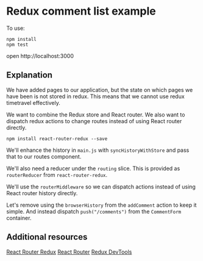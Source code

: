 # Redux comment list example

To use:
```
npm install
npm test
```

open http://localhost:3000

## Explanation

We have added pages to our application, but the state on which pages we have been
is not stored in redux. This means that we cannot use redux timetravel effectively.

We want to combine the Redux store and React router.
We also want to dispatch redux actions to change routes instead of using React router directly.
```
npm install react-router-redux --save
```

We'll enhance the history in `main.js` with `syncHistoryWithStore` and pass that to our routes component.

We'll also need a reducer under the `routing` slice. This is provided as `routerReducer` from `react-router-redux`.

We'll use the `routerMiddleware` so we can dispatch actions instead of using React router history directly.

Let's remove using the `browserHistory` from the `addComment` action to keep it simple. And instead dispatch `push("/comments")` from the `CommentForm` container.

## Additional resources
[React Router Redux](https://github.com/reactjs/react-router-redux)
[React Router](https://github.com/reactjs/react-router)
[Redux DevTools](https://github.com/zalmoxisus/redux-devtools-extension)
